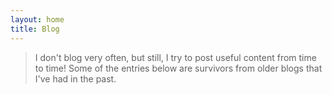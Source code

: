 ```yaml
---
layout: home
title: Blog
---
```


> I don't blog very often, but still, I try to post useful content from time to time!
> Some of the entries below are survivors from older blogs that I've had in the past.